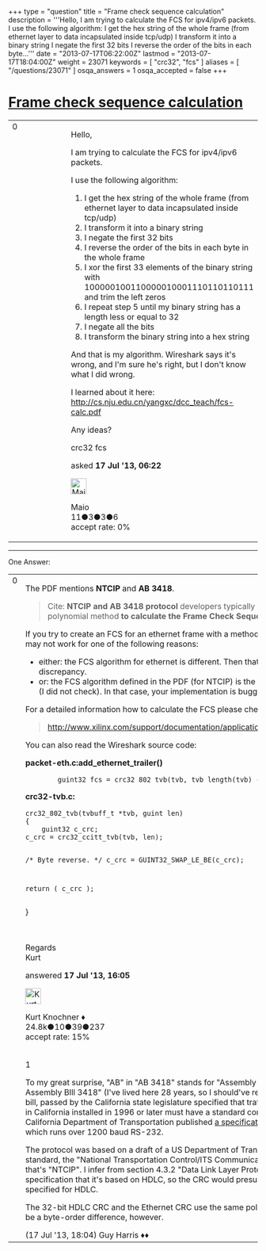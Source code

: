 +++
type = "question"
title = "Frame check sequence calculation"
description = '''Hello, I am trying to calculate the FCS for ipv4/ipv6 packets. I use the following algorithm:  I get the hex string of the whole frame (from ethernet layer to data incapsulated inside tcp/udp) I transform it into a binary string I negate the first 32 bits I reverse the order of the bits in each byte...'''
date = "2013-07-17T06:22:00Z"
lastmod = "2013-07-17T18:04:00Z"
weight = 23071
keywords = [ "crc32", "fcs" ]
aliases = [ "/questions/23071" ]
osqa_answers = 1
osqa_accepted = false
+++

<div class="headNormal">

# [Frame check sequence calculation](/questions/23071/frame-check-sequence-calculation)

</div>

<div id="main-body">

<div id="askform">

<table id="question-table" style="width:100%;"><colgroup><col style="width: 50%" /><col style="width: 50%" /></colgroup><tbody><tr class="odd"><td style="width: 30px; vertical-align: top"><div class="vote-buttons"><span id="post-23071-upvote" class="ajax-command post-vote up" rel="nofollow" title="I like this post (click again to cancel)"> </span><div id="post-23071-score" class="post-score" title="current number of votes">0</div><span id="post-23071-downvote" class="ajax-command post-vote down" rel="nofollow" title="I dont like this post (click again to cancel)"> </span> <span id="favorite-mark" class="ajax-command favorite-mark" rel="nofollow" title="mark/unmark this question as favorite (click again to cancel)"> </span><div id="favorite-count" class="favorite-count"></div></div></td><td><div id="item-right"><div class="question-body"><p>Hello,</p><p>I am trying to calculate the FCS for ipv4/ipv6 packets.</p><p>I use the following algorithm:</p><ol><li>I get the hex string of the whole frame (from ethernet layer to data incapsulated inside tcp/udp)</li><li>I transform it into a binary string</li><li>I negate the first 32 bits</li><li>I reverse the order of the bits in each byte in the whole frame</li><li>I xor the first 33 elements of the binary string with 100000100110000010001110110110111 and trim the left zeros</li><li>I repeat step 5 until my binary string has a length less or equal to 32</li><li>I negate all the bits</li><li>I transform the binary string into a hex string</li></ol><p>And that is my algorithm. Wireshark says it's wrong, and I'm sure he's right, but I don't know what I did wrong.</p><p>I learned about it here: <a href="http://cs.nju.edu.cn/yangxc/dcc_teach/fcs-calc.pdf">http://cs.nju.edu.cn/yangxc/dcc_teach/fcs-calc.pdf</a></p><p>Any ideas?</p></div><div id="question-tags" class="tags-container tags"><span class="post-tag tag-link-crc32" rel="tag" title="see questions tagged &#39;crc32&#39;">crc32</span> <span class="post-tag tag-link-fcs" rel="tag" title="see questions tagged &#39;fcs&#39;">fcs</span></div><div id="question-controls" class="post-controls"></div><div class="post-update-info-container"><div class="post-update-info post-update-info-user"><p>asked <strong>17 Jul '13, 06:22</strong></p><img src="https://secure.gravatar.com/avatar/b68fad6a138a4a8e90f659020ff5b705?s=32&amp;d=identicon&amp;r=g" class="gravatar" width="32" height="32" alt="Maio&#39;s gravatar image" /><p><span>Maio</span><br />
<span class="score" title="11 reputation points">11</span><span title="3 badges"><span class="badge1">●</span><span class="badgecount">3</span></span><span title="3 badges"><span class="silver">●</span><span class="badgecount">3</span></span><span title="6 badges"><span class="bronze">●</span><span class="badgecount">6</span></span><br />
<span class="accept_rate" title="Rate of the user&#39;s accepted answers">accept rate:</span> <span title="Maio has no accepted answers">0%</span></p></div></div><div id="comments-container-23071" class="comments-container"></div><div id="comment-tools-23071" class="comment-tools"></div><div class="clear"></div><div id="comment-23071-form-container" class="comment-form-container"></div><div class="clear"></div></div></td></tr></tbody></table>

------------------------------------------------------------------------

<div class="tabBar">

<span id="sort-top"></span>

<div class="headQuestions">

One Answer:

</div>

</div>

<span id="23088"></span>

<div id="answer-container-23088" class="answer">

<table style="width:100%;"><colgroup><col style="width: 50%" /><col style="width: 50%" /></colgroup><tbody><tr class="odd"><td style="width: 30px; vertical-align: top"><div class="vote-buttons"><span id="post-23088-upvote" class="ajax-command post-vote up" rel="nofollow" title="I like this post (click again to cancel)"> </span><div id="post-23088-score" class="post-score" title="current number of votes">0</div><span id="post-23088-downvote" class="ajax-command post-vote down" rel="nofollow" title="I dont like this post (click again to cancel)"> </span></div></td><td><div class="item-right"><div class="answer-body"><p>The PDF mentions <strong>NTCIP</strong> and <strong>AB 3418</strong>.</p><blockquote><p>Cite: <strong>NTCIP and AB 3418 protocol</strong> developers typically use the inverse polynomial method <strong>to calculate the Frame Check Sequence (FCS)</strong>.</p></blockquote><p>If you try to create an FCS for an ethernet frame with a method defined for NTCIP it may not work for one of the following reasons:</p><ul><li>either: the FCS algorithm for ethernet is different. Then that's the reason for the discrepancy.</li><li>or: the FCS algorithm defined in the PDF (for NTCIP) is the same as for ethernet (I did not check). In that case, your implementation is buggy.</li></ul><p>For a detailed information how to calculate the FCS please check the following file:</p><blockquote><p><a href="http://www.xilinx.com/support/documentation/application_notes/xapp209.pdf">http://www.xilinx.com/support/documentation/application_notes/xapp209.pdf</a></p></blockquote><p>You can also read the Wireshark source code:</p><p><strong>packet-eth.c:add_ethernet_trailer()</strong></p><pre><code>        guint32 fcs = crc32_802_tvb(tvb, tvb_length(tvb) - 4);</code></pre><p><strong>crc32-tvb.c:</strong></p><pre><code>crc32_802_tvb(tvbuff_t *tvb, guint len)
{
    guint32 c_crc;
c_crc = crc32_ccitt_tvb(tvb, len);

/* Byte reverse. */
c_crc = GUINT32_SWAP_LE_BE(c_crc);

return ( c_crc );</code></pre><p>}</p></pre><br />
<p>Regards<br />
Kurt</p></div><div class="answer-controls post-controls"></div><div class="post-update-info-container"><div class="post-update-info post-update-info-user"><p>answered <strong>17 Jul '13, 16:05</strong></p><img src="https://secure.gravatar.com/avatar/23b7bf5b13bc2c98b2e8aa9869ca5d75?s=32&amp;d=identicon&amp;r=g" class="gravatar" width="32" height="32" alt="Kurt%20Knochner&#39;s gravatar image" /><p><span>Kurt Knochner ♦</span><br />
<span class="score" title="24767 reputation points"><span>24.8k</span></span><span title="10 badges"><span class="badge1">●</span><span class="badgecount">10</span></span><span title="39 badges"><span class="silver">●</span><span class="badgecount">39</span></span><span title="237 badges"><span class="bronze">●</span><span class="badgecount">237</span></span><br />
<span class="accept_rate" title="Rate of the user&#39;s accepted answers">accept rate:</span> <span title="Kurt Knochner has 344 accepted answers">15%</span> </br></br></p></div></div><div id="comments-container-23088" class="comments-container"><span id="23089"></span><div id="comment-23089" class="comment"><div id="post-23089-score" class="comment-score">1</div><div class="comment-text"><p>To my great surprise, "AB" in "AB 3418" stands for "Assembly Bill", as in "California Assembly BIll 3418" (I've lived here 28 years, so I should've recognized it :-)); that bill, passed by the California state legislature specified that traffic signal controllers in California installed in 1996 or later must have a standard control protocol; the California Department of Transportation published <a href="http://www.dot.ca.gov/hq/traffops/elecsys/reports/ab3418sp.pdf">a specification for that protocol</a>, which runs over 1200 baud RS-232.</p><p>The protocol was based on a draft of a US Department of Transportation(?) standard, the "National Transportation Control/ITS Communications Protocol" - that's "NTCIP". I infer from section 4.3.2 "Data Link Layer Protocol" of the CA DOT specification that it's based on HDLC, so the CRC would presumably be the one specified for HDLC.</p><p>The 32-bit HDLC CRC and the Ethernet CRC use the same polynomial; there might be a byte-order difference, however.</p></div><div id="comment-23089-info" class="comment-info"><span class="comment-age">(17 Jul '13, 18:04)</span> <span class="comment-user userinfo">Guy Harris ♦♦</span></div></div></div><div id="comment-tools-23088" class="comment-tools"></div><div class="clear"></div><div id="comment-23088-form-container" class="comment-form-container"></div><div class="clear"></div></div></td></tr></tbody></table>

</div>

<div class="paginator-container-left">

</div>

</div>

</div>

